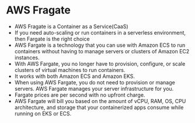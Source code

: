 # AWS Fragate

- AWS Fragate is a Container as a Service(CaaS)
- If you need auto-scaling or run containers in a serverless environment, then Fargate is the right choice
- AWS Fargate is a technology that you can use with Amazon ECS to run containers without having to manage servers or clusters of Amazon EC2 instances. 
- With AWS Fargate, you no longer have to provision, configure, or scale clusters of virtual machines to run containers.
- It works with both Amazon ECS and Amazon EKS.
- When using AWS Fargate, you do not need to provision or manage servers. AWS Fargate manages your server infrastructure for you.
- Fargate prices are per second with no upfront charge.
- AWS Fargate will bill you based on the amount of vCPU, RAM, OS, CPU architecture, and storage that your containerized apps consume while running on EKS or ECS.
